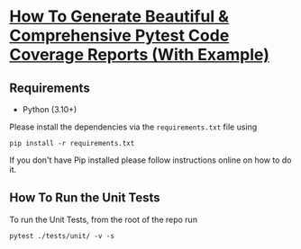 # [How To Generate Beautiful & Comprehensive Pytest Code Coverage Reports (With Example)](https://pytest-with-eric.com/pytest-best-practices/pytest-code-coverage-reports/)

## Requirements
* Python (3.10+)

Please install the dependencies via the `requirements.txt` file using 
```commandline
pip install -r requirements.txt
```
If you don't have Pip installed please follow instructions online on how to do it.

## How To Run the Unit Tests
To run the Unit Tests, from the root of the repo run
```commandline
pytest ./tests/unit/ -v -s
```
